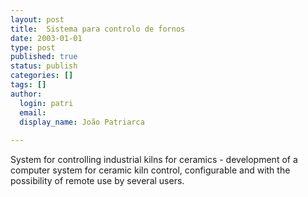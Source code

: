 ```yaml
---
layout: post
title:  Sistema para controlo de fornos
date: 2003-01-01
type: post
published: true
status: publish
categories: []
tags: []
author:
  login: patri
  email: 
  display_name: João Patriarca
  
---
```


System for controlling industrial kilns for ceramics - development of a computer 
system for ceramic kiln control, configurable and with the possibility of remote 
use by several users.
